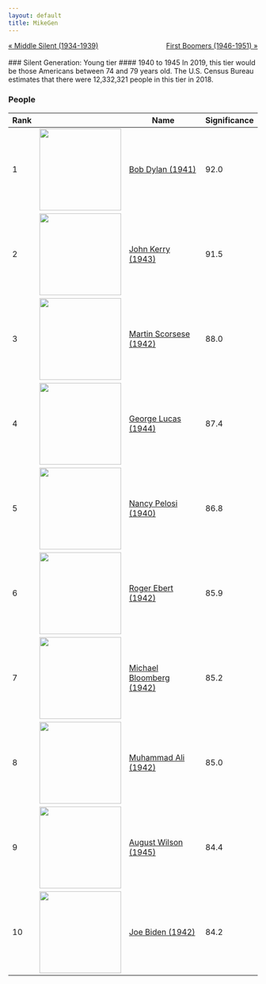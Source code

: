 ```yaml
---
layout: default
title: MikeGen
---
```

<div style="overflow: hidden"><a href="/mike-gen/generations/silent-middle.html" class="previous" style="float: left !important">&laquo; Middle Silent (1934-1939)</a><a href="/mike-gen/generations/boomer-first.html" class="next" style="float: right !important">First Boomers (1946-1951) &raquo;</a></div>
<br>
### Silent Generation: Young tier
#### 1940 to 1945
In 2019, this tier would be those Americans between 74 and 79 years old. The U.S. Census Bureau estimates that there were 12,332,321 people in this tier in 2018. 

### People

Rank |     | Name                               | Significance 
---- | --- | ---------------------------------- | -------- 
1    | <img src="https://upload.wikimedia.org/wikipedia/commons/0/02/Bob_Dylan_-_Azkena_Rock_Festival_2010_2.jpg" width="165" /> | [Bob Dylan (1941)](https://en.wikipedia.org/wiki/Bob_Dylan) | 92.0
2    | <img src="https://upload.wikimedia.org/wikipedia/commons/2/2c/John_Kerry_official_Secretary_of_State_portrait.jpg" width="165" /> | [John Kerry (1943)](https://en.wikipedia.org/wiki/John_Kerry) | 91.5
3    | <img src="https://upload.wikimedia.org/wikipedia/commons/8/8a/Martin_Scorsese_Berlinale_2010_%28cropped%29.jpg" width="165" /> | [Martin Scorsese (1942)](https://en.wikipedia.org/wiki/Martin_Scorsese) | 88.0
4    | <img src="https://upload.wikimedia.org/wikipedia/commons/a/a0/George_Lucas_cropped_2009.jpg" width="165" /> | [George Lucas (1944)](https://en.wikipedia.org/wiki/George_Lucas) | 87.4
5    | <img src="https://upload.wikimedia.org/wikipedia/commons/a/a5/Official_photo_of_Speaker_Nancy_Pelosi_in_2019.jpg" width="165" /> | [Nancy Pelosi (1940)](https://en.wikipedia.org/wiki/Nancy_Pelosi) | 86.8
6    | <img src="https://upload.wikimedia.org/wikipedia/commons/6/6f/Roger_Ebert_crop.jpg" width="165" /> | [Roger Ebert (1942)](https://en.wikipedia.org/wiki/Roger_Ebert) | 85.9
7    | <img src="https://upload.wikimedia.org/wikipedia/commons/e/e2/Mike_Bloomberg_Headshot.jpg" width="165" /> | [Michael Bloomberg (1942)](https://en.wikipedia.org/wiki/Michael_Bloomberg) | 85.2
8    | <img src="https://upload.wikimedia.org/wikipedia/commons/8/89/Muhammad_Ali_NYWTS.jpg" width="165" /> | [Muhammad Ali (1942)](https://en.wikipedia.org/wiki/Muhammad_Ali) | 85.0
9    | <img src="https://upload.wikimedia.org/wikipedia/en/f/fa/August_wilson.jpg" width="165" /> | [August Wilson (1945)](https://en.wikipedia.org/wiki/August_Wilson) | 84.4
10   | <img src="https://upload.wikimedia.org/wikipedia/commons/6/64/Biden_2013.jpg" width="165" /> | [Joe Biden (1942)](https://en.wikipedia.org/wiki/Joe_Biden) | 84.2
